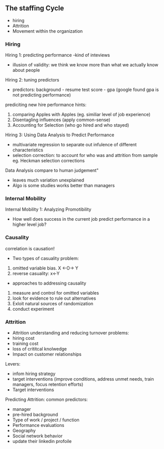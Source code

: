 ## The staffing Cycle
- hiring
- Attrition
- Movement within the organization


### Hiring
Hiring 1: predicting performance
 -kind of inteviews
 - illusion of validity: we think we know more than what we actually know about people
 
Hiring 2: tuning predictors
 - predictors: 
    background - resume
    test score - gpa (google found gpa is not predicting performance)
    
prediciting new hire performance hints:
1. comparing Apples with Apples (eg. similiar level of job experience)
2. Disentagling influences (apply common-sense)
3. Accounting for Selection (who go hired and who stayed)

Hiring 3: Using Data Analysis to Predict Performance
- multivariate regression to separate out infulence of different characteristics
- selection correction: to account for who was and attrition from sample eg. Heckman selection corrections

Data Analysis compare to human judgement"
- leaves much variation unexplained
- Algo is some studies works better than managers

### Internal Mobility

Internal Mobility 1: Analyzing Promotibility
- How well does success in the current job predict performance in a
higher level job?

### Causality
correlation is causation!
- Two types of casuality problem:
 1. omitted variable bias.  X <-O-> Y
 2. reverse casuality: x<-Y
- approaches to addressing causality
1. measure and control for omitted variables
2. look for evidence to rule out alternatives
3. Exloit natural sources of randomization
4. conduct experiment

### Attrition

- Attrition understanding and reducing turnover
problems:
 - hiring cost
 - training cost
 - loss of crititcal knolwedge
 - Impact on customer relationships

Levers:
 - infom hiring strategy
 - target interventions (improve conditions, address unmet needs, train managers, focus retention efforts)
 - Target interventions

Predicting Attrition:
common predictors:
 - manager
 - pre-hired background
 - Type of work / project / function
 - Performance evaluations
 - Geography
 - Social network behavior
 - update their linkedin profoile
